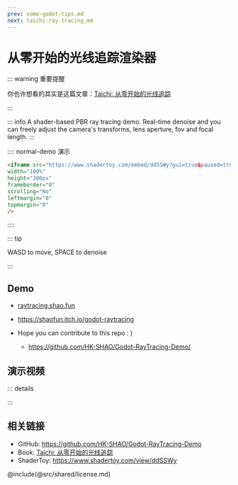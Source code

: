 ```yaml
---
prev: some-godot-tips.md
next: taichi-ray-tracing.md
---
```


# 从零开始的光线追踪渲染器

::: warning 重要提醒

你也许想看的其实是这篇文章：[Taichi: 从零开始的光线追踪](taichi-ray-tracing.md)

:::

::: info
A shader-based PBR ray tracing demo. Real-time denoise and you can freely adjust the camera's transforms, lens aperture, fov and focal length.
:::

:::: normal-demo 演示
```html
<iframe src="https://www.shadertoy.com/embed/ddSSWy?gui=true&paused=true"
width="100%"
height="300px"
frameborder="0"
scrolling="No"
leftmargin="0"
topmargin="0"
/>
```
::::

::: tip

WASD to move, SPACE to denoise

:::

## Demo

- [raytracing.shao.fun](https://raytracing.shao.fun)
- https://shaofun.itch.io/godot-raytracing  

- Hope you can contribute to this repo : )
  - https://github.com/HK-SHAO/Godot-RayTracing-Demo/

## 演示视频

::: details

<BiliBili bvid="BV1qe411F768" :time="33"/>

:::

## 相关链接

- GitHub: https://github.com/HK-SHAO/Godot-RayTracing-Demo
- Book: [Taichi: 从零开始的光线追踪](https://shao.fun/blog/w/taichi-ray-tracing.html)
- ShaderToy: https://www.shadertoy.com/view/ddSSWy

@include(@src/shared/license.md)